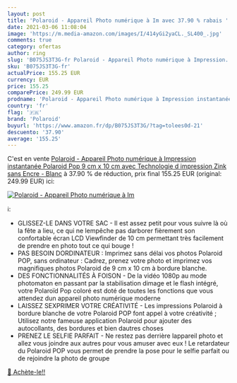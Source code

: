 ```yaml
---
layout: post
title: 'Polaroid - Appareil Photo numérique à Im avec 37.90 % rabais '
date: 2021-03-06 11:08:04
image: 'https://m.media-amazon.com/images/I/414yGi2yaCL._SL400_.jpg'
comments: true
category: ofertas
author: ring
slug: 'B075JS3T3G-fr Polaroid - Appareil Photo numérique à Impression...'
sku: 'B075JS3T3G-fr'
actualPrice: 155.25 EUR
currency: EUR
price: 155.25
comparePrice: 249.99 EUR
prodname: 'Polaroid - Appareil Photo numérique à Impression instantanée Polaroid Pop 9 cm x 10 cm avec Technologie d impression Zink sans Encre - Blanc'
country: 'fr'
flag: '🇫🇷'
brand: 'Polaroid'
buyurl: 'https://www.amazon.fr/dp/B075JS3T3G/?tag=tolees0d-21'
descuento: '37.90'
average: '155.25'
---
```


C'est en vente [Polaroid - Appareil Photo numérique à Impression instantanée Polaroid Pop 9 cm x 10 cm avec Technologie d impression Zink sans Encre - Blanc](https://www.amazon.fr/dp/B075JS3T3G/?tag=tolees0d-21)  à  37.90 % de réduction, prix final  155.25 EUR (original: 249.99 EUR) ici:

[![Polaroid - Appareil Photo numérique à Im](https://m.media-amazon.com/images/I/414yGi2yaCL._SL400_.jpg)](https://www.amazon.fr/dp/B075JS3T3G/?tag=tolees0d-21)

ℹ️:

- GLISSEZ-LE DANS VOTRE SAC - Il est assez petit pour vous suivre là où la fête a lieu, ce qui ne lempêche pas darborer fièrement son confortable écran LCD Viewfinder de 10 cm permettant très facilement de prendre en photo tout ce qui bouge !
- PAS BESOIN DORDINATEUR : Imprimez sans délai vos photos Polaroid POP, sans ordinateur : Cadrez, prenez votre photo et imprimez vos magnifiques photos Polaroid de 9 cm x 10 cm à bordure blanche.
- DES FONCTIONNALITÉS À FOISON - De la vidéo 1080p au mode photomaton en passant par la stabilisation dimage et le flash intégré, votre Polaroïd Pop coloré est doté de toutes les fonctions que vous attendez dun appareil photo numérique moderne
- LAISSEZ SEXPRIMER VOTRE CRÉATIVITÉ - Les impressions Polaroid à bordure blanche de votre Polaroid POP font appel à votre créativité ; Utilisez notre fameuse application Polaroid pour ajouter des autocollants, des bordures et bien dautres choses
- PRENEZ LE SELFIE PARFAIT - Ne restez pas derrière lappareil photo et allez vous joindre aux autres pour vous amuser avec eux ! Le retardateur du Polaroid POP vous permet de prendre la pose pour le selfie parfait ou de rejoindre la photo de groupe

[🛒 Achète-le!!](https://www.amazon.fr/dp/B075JS3T3G/?tag=tolees0d-21)
